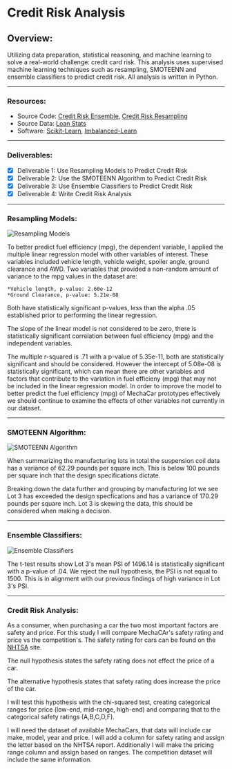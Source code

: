 # Credit Risk Analysis

## Overview:
Utilizing data preparation, statistical reasoning, and machine learning to solve a real-world challenge: credit card risk. This analysis uses supervised machine learning techniques such as resampling, SMOTEENN and ensemble classifiers to predict credit risk. All analysis is written in Python. 

---
### Resources:
* Source Code: [Credit Risk Ensemble](credit_risk_ensemble_starter_code.ipynb), [Credit Risk Resampling](credit_risk_resampling_starter_code.ipynb)
* Source Data: [Loan Stats](LoanStats_2019Q1.csv)
* Software: [Scikit-Learn](https://scikit-learn.org/stable/), [Imbalanced-Learn](https://imbalanced-learn.org/stable/index.html)

---
### Deliverables:
- [x] Deliverable 1: Use Resampling Models to Predict Credit Risk
- [x] Deliverable 2: Use the SMOTEENN Algorithm to Predict Credit Risk
- [x] Deliverable 3: Use Ensemble Classifiers to Predict Credit Risk
- [x] Deliverable 4: Write Credit Risk Analysis

---
### Resampling Models:

![Resampling Models](images/summary_lm.png)

To better predict fuel efficiency (mpg), the dependent variable, I applied the multiple linear regression model with other variables of interest. These variables included vehicle length, vehicle weight, spoiler angle, ground clearance and AWD. Two variables that provided a non-random amount of variance to the mpg values in the dataset are:

    *Vehicle length, p-value: 2.60e-12
    *Ground Clearance, p-value: 5.21e-08

Both have statistically significant p-values, less than the alpha .05 established prior to performing the linear regression. 

The slope of the linear model is not considered to be zero, there is statistically significant correlation between fuel efficiency (mpg) and the independent variables. 

The multiple r-squared is .71 with a p-value of 5.35e-11, both are statistically significant and should be considered. However the intercept of 5.08e-08 is statistically significant, which can mean there are other variables and factors that contribute to the variation in fuel efficieny (mpg) that may not be included in the linear regression model. In order to improve the model to better predict the fuel efficiency (mpg) of MechaCar prototypes effectively we should continue to examine the effects of other variables not currently in our dataset. 

---
### SMOTEENN Algorithm:

![SMOTEENN Algorithm](images/total_summary.png)

When summarizing the manufacturing lots in total the suspension coil data has a variance of 62.29 pounds per square inch. This is below 100 pounds per square inch that the design specifications dictate. 

Breaking down the data further and grouping by manufacturing lot we see Lot 3 has exceeded the design specfications and has a variance of 170.29 pounds per square inch. Lot 3 is skewing the data, this should be considered when making a decision. 

---
### Ensemble Classifiers:

![Ensemble Classifiers](images/ttest.png)

The t-test results show Lot 3's mean PSI of 1496.14 is statistically significant with a p-value of .04. We reject the null hypothesis, the PSI is not equal to 1500. This is in alignment with our previous findings of high variance in Lot 3's PSI. 

---
### Credit Risk Analysis:
As a consumer, when purchasing a car the two most important factors are safety and price. For this study I will compare MechaCAr's safety rating and price vs the competition's. The safety rating for cars can be found on the [NHTSA](https://www.nhtsa.gov/ratings) site.

The null hypothesis states the safety rating does not effect the price of a car. 

The alternative hypothesis states that safety rating does increase the price of the car. 

I will test this hypothesis with the chi-squared test, creating categorical ranges for price (low-end, mid-range, high-end) and comparing that to the categorical safety ratings (A,B,C,D,F).  

I will need the dataset of available MechaCars, that data will include car make, model, year and price. I will add a column for safety rating and assign the letter based on the NHTSA report. Additionally I will make the pricing range column and assign based on ranges. The competition dataset will include the same information. 
